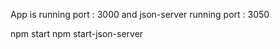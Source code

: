 
App is running port : 3000 and json-server running port : 3050

  npm start
  npm start-json-server